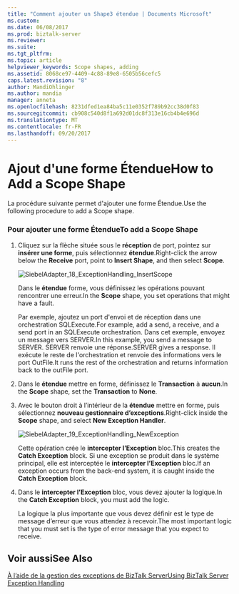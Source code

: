 ```yaml
---
title: "Comment ajouter un Shape3 étendue | Documents Microsoft"
ms.custom: 
ms.date: 06/08/2017
ms.prod: biztalk-server
ms.reviewer: 
ms.suite: 
ms.tgt_pltfrm: 
ms.topic: article
helpviewer_keywords: Scope shapes, adding
ms.assetid: 8068ce97-4409-4c88-89e8-6505b56cefc5
caps.latest.revision: "8"
author: MandiOhlinger
ms.author: mandia
manager: anneta
ms.openlocfilehash: 8231dfed1ea84ba5c11e0352f789b92cc38d0f83
ms.sourcegitcommit: cb908c540d8f1a692d01dc8f313e16cb4b4e696d
ms.translationtype: MT
ms.contentlocale: fr-FR
ms.lasthandoff: 09/20/2017
---
```

# <a name="how-to-add-a-scope-shape"></a><span data-ttu-id="d4f0d-102">Ajout d'une forme Étendue</span><span class="sxs-lookup"><span data-stu-id="d4f0d-102">How to Add a Scope Shape</span></span>
<span data-ttu-id="d4f0d-103">La procédure suivante permet d'ajouter une forme Étendue.</span><span class="sxs-lookup"><span data-stu-id="d4f0d-103">Use the following procedure to add a Scope shape.</span></span>  
  
### <a name="to-add-a-scope-shape"></a><span data-ttu-id="d4f0d-104">Pour ajouter une forme Étendue</span><span class="sxs-lookup"><span data-stu-id="d4f0d-104">To add a Scope Shape</span></span>  
  
1.  <span data-ttu-id="d4f0d-105">Cliquez sur la flèche située sous le **réception** de port, pointez sur **insérer une forme**, puis sélectionnez **étendue**.</span><span class="sxs-lookup"><span data-stu-id="d4f0d-105">Right-click the arrow below the **Receive** port, point to **Insert Shape**, and then select **Scope**.</span></span>  
  
     ![](../core/media/siebeladapter-18-exceptionhandling-insertscope.gif "SiebelAdapter_18_ExceptionHandling_InsertScope")  
  
     <span data-ttu-id="d4f0d-106">Dans le **étendue** forme, vous définissez les opérations pouvant rencontrer une erreur.</span><span class="sxs-lookup"><span data-stu-id="d4f0d-106">In the **Scope** shape, you set operations that might have a fault.</span></span>  
  
     <span data-ttu-id="d4f0d-107">Par exemple, ajoutez un port d'envoi et de réception dans une orchestration SQLExecute.</span><span class="sxs-lookup"><span data-stu-id="d4f0d-107">For example, add a send, a receive, and a send port in an SQLExecute orchestration.</span></span> <span data-ttu-id="d4f0d-108">Dans cet exemple, envoyez un message vers SERVER.</span><span class="sxs-lookup"><span data-stu-id="d4f0d-108">In this example, you send a message to SERVER.</span></span> <span data-ttu-id="d4f0d-109">SERVER renvoie une réponse.</span><span class="sxs-lookup"><span data-stu-id="d4f0d-109">SERVER gives a response.</span></span> <span data-ttu-id="d4f0d-110">Il exécute le reste de l'orchestration et renvoie des informations vers le port OutFile.</span><span class="sxs-lookup"><span data-stu-id="d4f0d-110">It runs the rest of the orchestration and returns information back to the outFile port.</span></span>  
  
2.  <span data-ttu-id="d4f0d-111">Dans le **étendue** mettre en forme, définissez le **Transaction** à **aucun**.</span><span class="sxs-lookup"><span data-stu-id="d4f0d-111">In the **Scope** shape, set the **Transaction** to **None**.</span></span>  
  
3.  <span data-ttu-id="d4f0d-112">Avec le bouton droit à l’intérieur de la **étendue** mettre en forme, puis sélectionnez **nouveau gestionnaire d’exceptions**.</span><span class="sxs-lookup"><span data-stu-id="d4f0d-112">Right-click inside the **Scope** shape, and select **New Exception Handler**.</span></span>  
  
     ![](../core/media/siebeladapter-19-exceptionhandling-newexception.gif "SiebelAdapter_19_ExceptionHandling_NewException")  
  
     <span data-ttu-id="d4f0d-113">Cette opération crée le **intercepter l’Exception** bloc.</span><span class="sxs-lookup"><span data-stu-id="d4f0d-113">This creates the **Catch Exception** block.</span></span> <span data-ttu-id="d4f0d-114">Si une exception se produit dans le système principal, elle est interceptée le **intercepter l’Exception** bloc.</span><span class="sxs-lookup"><span data-stu-id="d4f0d-114">If an exception occurs from the back-end system, it is caught inside the **Catch Exception** block.</span></span>  
  
4.  <span data-ttu-id="d4f0d-115">Dans le **intercepter l’Exception** bloc, vous devez ajouter la logique.</span><span class="sxs-lookup"><span data-stu-id="d4f0d-115">In the **Catch Exception** block, you must add the logic.</span></span>  
  
     <span data-ttu-id="d4f0d-116">La logique la plus importante que vous devez définir est le type de message d’erreur que vous attendez à recevoir.</span><span class="sxs-lookup"><span data-stu-id="d4f0d-116">The most important logic that you must set is the type of error message that you expect to receive.</span></span>  
  
## <a name="see-also"></a><span data-ttu-id="d4f0d-117">Voir aussi</span><span class="sxs-lookup"><span data-stu-id="d4f0d-117">See Also</span></span>  
 [<span data-ttu-id="d4f0d-118">À l’aide de la gestion des exceptions de BizTalk Server</span><span class="sxs-lookup"><span data-stu-id="d4f0d-118">Using BizTalk Server Exception Handling</span></span>](../core/using-biztalk-server-exception-handling1.md)